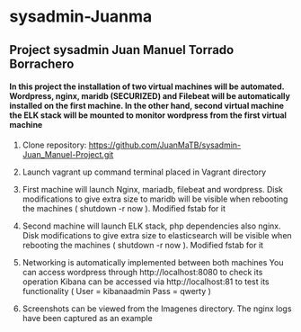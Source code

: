 # sysadmin-Juanma
## Project sysadmin Juan Manuel Torrado Borrachero
#### In this project the installation of two virtual machines will be automated. Wordpress, nginx, maridb (SECURIZED) and Filebeat will be automatically installed on the first machine. In the other hand,  second virtual machine the ELK stack will be mounted to monitor wordpress from the first virtual machine


1. Clone repository: https://github.com/JuanMaTB/sysadmin-Juan_Manuel-Project.git

2. Launch vagrant up command terminal placed in Vagrant directory

3. First machine will launch Nginx, mariadb, filebeat and wordpress. Disk modifications to give extra size to maridb will be visible when rebooting the machines ( shutdown -r now ). Modified fstab for it

4. Second machine will launch ELK stack, php dependencies also nginx. Disk modifications to give extra size to elasticsearch will be visible when rebooting the machines ( shutdown -r now ). Modified fstab for it

5.  Networking is automatically implemented between both machines 
     You can access wordpress through http://localhost:8080 to check its operation
     Kibana can be accessed via http://localhost:81 to test its functionality ( User = kibanaadmin Pass = qwerty )

6. Screenshots can be viewed from the Imagenes directory. The nginx logs have been captured as an example